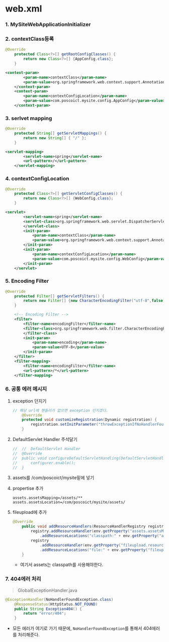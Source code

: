 # web.xml
### 1. MySiteWebApplicationInitializer
### 2. contextClass등록
```java
@Override
	protected Class<?>[] getRootConfigClasses() {
		return new Class<?>[] {AppConfig.class};
	}
```
```xml
<context-param>
		<param-name>contextClass</param-name>
		<param-value>org.springframework.web.context.support.AnnotationConfigWebApplicationContext</param-value>
	</context-param>
	<context-param>
		<param-name>contextConfigLocation</param-name>
		<param-value>com.poscoict.mysite.config.AppConfig</param-value>
	</context-param>
```

### 3. serlvet mapping
```java
@Override
	protected String[] getServletMappings() {
		return new String[] { "/" };
	}
```
```xml
<servlet-mapping>
		<servlet-name>spring</servlet-name>
		<url-pattern>/</url-pattern>
	</servlet-mapping>
```
### 4. contextConfigLocation
```java
@Override
	protected Class<?>[] getServletConfigClasses() {
		return new Class<?>[] {WebConfig.class};
	}
```
```xml
<servlet>
		<servlet-name>spring</servlet-name>
		<servlet-class>org.springframework.web.servlet.DispatcherServlet
		</servlet-class>
		<init-param>
			<param-name>contextClass</param-name>
			<param-value>org.springframework.web.context.support.AnnotationConfigWebApplicationContext</param-value>
		</init-param>
		<init-param>
			<param-name>contextConfigLocation</param-name>
			<param-value>com.poscoict.mysite.config.WebConfig</param-value>
		</init-param>
	</servlet>
```

### 5. Encoding Filter
```java
@Override
	protected Filter[] getServletFilters() {
		return new Filter[] {new CharacterEncodingFilter("utf-8",false)};
	}

```
```xml
	<!-- Encoding Filter -->
	<filter>
		<filter-name>encodingFilter</filter-name>
		<filter-class>org.springframework.web.filter.CharacterEncodingFilter
		</filter-class>
		<init-param>
			<param-name>encoding</param-name>
			<param-value>UTF-8</param-value>
		</init-param>
	</filter>
    <filter-mapping>
		<filter-name>encodingFilter</filter-name>
		<url-pattern>/*</url-pattern>
	</filter-mapping>

```
### 6. 공통 에러 메시지
1. exception 던지기
	```java
	// 해당 url에 핸들러가 없으면 exception 던지겠다. 
		@Override
		protected void customizeRegistration(Dynamic registration) {
			registration.setInitParameter("throwExceptionIfNoHandlerFound", "true");
		}
	```

2. DefaultServlet Handler 주석달기
	```java
	//	//	DefaultServlet Handler 
	//	@Override
	//	public void configureDefaultServletHandling(DefaultServletHandlerConfigurer configurer) {
	//		configurer.enable();
	//	}
	```
3. assets를 /com/poscoict/mysite밑에 넣기
4. propertise 추가
	```propertise
	assets.assetsMapping=/assets/**
	assets.assetsLocation=/com/poscoict/mysite/assets/
	```

5. fileupload에 추가
	```java
	@Override
		public void addResourceHandlers(ResourceHandlerRegistry registry) {
			registry.addResourceHandler(env.getProperty("assets.assetsMapping"))
				.addResourceLocations("classpath:" + env.getProperty("assets.assetsLocation"));
			registry
				.addResourceHandler(env.getProperty("fileupload.resourceMapping"))
				.addResourceLocations("file:" + env.getProperty("fileupload.uploadLocation"));
		}
	```
	+ 여기서 assets는 classpath를 사용해야한다. 

### 7. 404에러 처리
> GlobalExceptionHandler.java

```java
@ExceptionHandler(NoHandlerFoundException.class)
	@ResponseStatus(HttpStatus.NOT_FOUND)
	public String Exception404() {
		return "error/404";
	}
```
+ 모든 에러가 여기로 가기 때문에, ```NoHandlerFoundException```를 통해서 404에러를 처리해준다. 